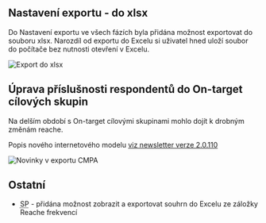 ﻿---
categories: [fenix]
layout: fenix
---

## Nastavení exportu - do xlsx
Do Nastavení exportu ve všech fázích byla přidána možnost exportovat do souboru xlsx. Narozdíl od exportu do Excelu si uživatel hned uloží soubor do počítače bez nutnosti otevření v Excelu.

![Export do xlsx]({{site.url}}/data/exportdoxlsx.png "Export do xlsx")

## Úprava příslušnosti respondentů do On-target cílových skupin  
Na delším období s On-target cílovými skupinami mohlo dojít k drobným změnám reache.

Popis nového internetového modelu 
<a href="https://kiwifenix.lerach.cz//fenix/2023/03/27/2.0.110.html"> viz newsletter verze 2.0.110</a>

![Novinky v exportu CMPA]({{site.url}}/data/exprd.png "Novinky v exportu CMPA")
 
## Ostatní
<ul>
<li><abbr title="Strategický plán">SP</abbr> - přidána možnost zobrazit a exportovat souhrn do Excelu ze záložky Reache frekvencí</li>
</ul>

